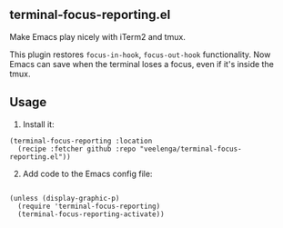 ## terminal-focus-reporting.el

Make Emacs play nicely with iTerm2 and tmux.

This plugin restores `focus-in-hook`, `focus-out-hook` functionality.
Now Emacs can save when the terminal loses a focus, even if it's inside the tmux.

## Usage

1. Install it:

```emacs-lisp
(terminal-focus-reporting :location
  (recipe :fetcher github :repo "veelenga/terminal-focus-reporting.el"))
```

2. Add code to the Emacs config file:

```emacs-lisp

(unless (display-graphic-p)
  (require 'terminal-focus-reporting)
  (terminal-focus-reporting-activate))
```
